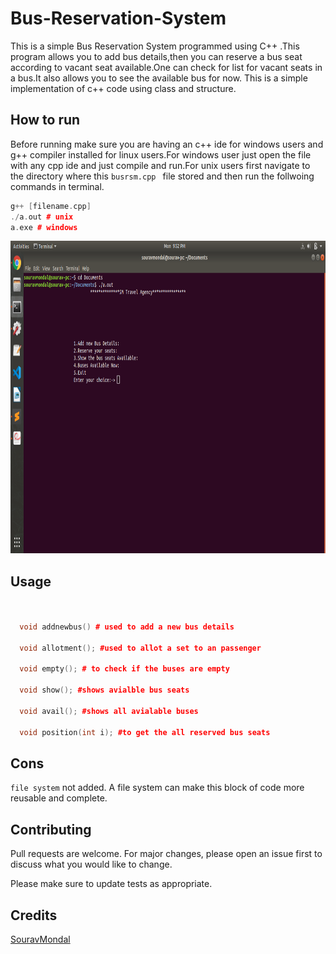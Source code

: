 # Bus-Reservation-System

This is a simple Bus Reservation System programmed using C++ .This program allows you to add bus details,then you can reserve a bus seat according to vacant seat available.One can check for list for vacant seats in a bus.It also allows you to see the available bus for now.
This is a simple implementation of c++ code using class and structure. 

## How to run

Before running make sure you are having an c++ ide for windows users and g++ compiler installed for linux users.For windows user just open the file with any cpp ide and just compile and run.For unix users first navigate to the directory where this ```busrsm.cpp ``` file stored and then run the follwoing commands in terminal.

```C++
g++ [filename.cpp]
./a.out # unix
a.exe # windows
```
<img height="500" src="Screenshot from 2019-09-16 21-52-39.png" alt="BusReservationSM"/>

## Usage

```CPP


  void addnewbus() # used to add a new bus details

  void allotment(); #used to allot a set to an passenger

  void empty(); # to check if the buses are empty

  void show(); #shows avialble bus seats

  void avail(); #shows all avialable buses

  void position(int i); #to get the all reserved bus seats
```
## Cons
```file system``` not added. A file system can make this block of code more reusable and complete.

## Contributing
Pull requests are welcome. For major changes, please open an issue first to discuss what you would like to change.

Please make sure to update tests as appropriate.

## Credits
[SouravMondal](https://github.com/ask2sm)
